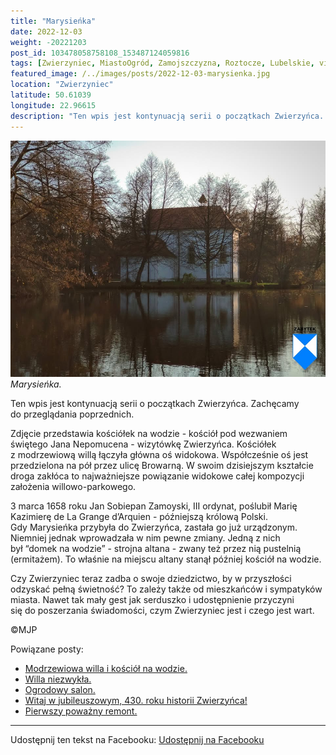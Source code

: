 ```yaml
---
title: "Marysieńka"
date: 2022-12-03
weight: -20221203
post_id: 103478058758108_153487124059816
tags: [Zwierzyniec, MiastoOgród, Zamojszczyzna, Roztocze, Lubelskie, villarestituta, turystyka, dziedzictwo, zabytki, krajobrazy, kościoły]
featured_image: /../images/posts/2022-12-03-marysienka.jpg
location: "Zwierzyniec"
latitude: 50.61039
longitude: 22.96615
description: "Ten wpis jest kontynuacją serii o początkach Zwierzyńca. Zachęcamy do przeglądania poprzednich...."
---
```


![Marysieńka.](/images/posts/2022-12-03-marysienka.jpg)
*Marysieńka.*

Ten wpis jest kontynuacją serii o początkach Zwierzyńca. Zachęcamy do przeglądania poprzednich.

Zdjęcie przedstawia kościółek na wodzie - kościół pod wezwaniem świętego Jana Nepomucena - wizytówkę Zwierzyńca. Kościółek z modrzewiową willą łączyła główna oś widokowa. Współcześnie oś jest przedzielona na pół przez ulicę Browarną. W swoim dzisiejszym kształcie droga zakłóca to najważniejsze powiązanie widokowe całej kompozycji założenia willowo-parkowego.

3 marca 1658 roku Jan Sobiepan Zamoyski, III ordynat, poślubił Marię Kazimierę de La Grange d’Arquien - późniejszą królową Polski. Gdy Marysieńka przybyła do Zwierzyńca, zastała go już urządzonym. Niemniej jednak wprowadzała w nim pewne zmiany. Jedną z nich był “domek na wodzie” - strojna altana - zwany też przez nią pustelnią (ermitażem). To właśnie na miejscu altany stanął później kościół na wodzie.

Czy Zwierzyniec teraz zadba o swoje dziedzictwo, by w przyszłości odzyskać pełną świetność?
To zależy także od mieszkańców i sympatyków miasta.
Nawet tak mały gest jak serduszko i udostępnienie przyczyni się do poszerzania świadomości, czym Zwierzyniec jest i czego jest wart.



©MJP

Powiązane posty:
- [Modrzewiowa willa i kościół na wodzie.](/posts/Modrzewiowa-willa-i-kosciol-na-wodzie)
- [Willa niezwykła.](/posts/Willa-niezwykla)
- [Ogrodowy salon.](/posts/Ogrodowy-salon)
- [Witaj w jubileuszowym, 430. roku historii Zwierzyńca!](/posts/Witaj-w-jubileuszowym-430-roku-historii-Zwierzynca)
- [Pierwszy poważny remont.](/posts/Pierwszy-powazny-remont)


---

Udostępnij ten tekst na Facebooku:
[Udostępnij na Facebooku](https://www.facebook.com/sharer/sharer.php?u=https://stowarzyszeniewachniewskiej.pl/posts/Marysienka)

<script type="application/ld+json">
{
  "@context": "https://schema.org",
  "@type": "BlogPosting",
  "headline": "Marysieńka",
  "datePublished": "2022-12-03",
  "dateModified": "2022-12-03",
  "author": {
    "@type": "Person",
    "name": "Michał Jan Patyk"
  },
  "publisher": {
    "@type": "Organization",
    "name": "Stowarzyszenie im. Aleksandry Wachniewskiej",
    "logo": {
      "@type": "ImageObject",
      "url": "https://stowarzyszeniewachniewskiej.pl/images/logo/logo.svg"
    }
  },
  "mainEntityOfPage": {
    "@type": "WebPage",
    "@id": "https://stowarzyszeniewachniewskiej.pl/posts/marysienka"
  },
  "image": {
    "@type": "ImageObject",
    "url": "https://stowarzyszeniewachniewskiej.pl//images/posts/2022-12-03-marysienka.jpg"
  },
  "articleSection": "Dziedzictwo Kulturowe i Zabytki",
  "keywords": "[Zwierzyniec, MiastoOgród, Zamojszczyzna, Roztocze, Lubelskie, villarestituta, turystyka, dziedzictwo, zabytki, krajobrazy, kościoły]",
  "wordCount": 163,
  "articleBody": "Ten wpis jest kontynuacją serii o początkach Zwierzyńca. Zachęcamy do przeglądania poprzednich.\n\nZdjęcie przedstawia kościółek na wodzie - kościół pod wezwaniem świętego Jana Nepomucena - wizytówkę Zwierzyńca. Kościółek z modrzewiową willą łączyła główna oś widokowa. Współcześnie oś jest przedzielona na pół przez ulicę Browarną. W swoim dzisiejszym kształcie droga zakłóca to najważniejsze powiązanie widokowe całej kompozycji założenia willowo-parkowego.\n\n3 marca 1658 roku Jan Sobiepan Zamoyski, III ordynat, poślubił Marię Kazimierę de La Grange d’Arquien - późniejszą królową Polski. Gdy Marysieńka przybyła do Zwierzyńca, zastała go już urządzonym. Niemniej jednak wprowadzała w nim pewne zmiany. Jedną z nich był “domek na wodzie” - strojna altana - zwany też przez nią pustelnią (ermitażem). To właśnie na miejscu altany stanął później kościół na wodzie.\n\nCzy Zwierzyniec teraz zadba o swoje dziedzictwo, by w przyszłości odzyskać pełną świetność?\nTo zależy także od mieszkańców i sympatyków miasta.\nNawet tak mały gest jak serduszko i udostępnienie przyczyni się do poszerzania świadomości, czym Zwierzyniec jest i czego jest wart.\n\n\n\n©MJP",
  "description": "Ten wpis jest kontynuacją serii o początkach Zwierzyńca. Zachęcamy do przeglądania poprzednich....",
  "copyrightHolder": {
    "@type": "Person",
    "name": "Michał Jan Patyk"
  }
}
</script>
<script type="application/ld+json">
{
  "@context": "https://schema.org",
  "@type": "BreadcrumbList",
  "itemListElement": [
    {
      "@type": "ListItem",
      "position": 1,
      "name": "Home",
      "item": "https://stowarzyszeniewachniewskiej.pl"
    },
    {
      "@type": "ListItem",
      "position": 2,
      "name": "posts",
      "item": "https://stowarzyszeniewachniewskiej.pl/posts"
    },
    {
      "@type": "ListItem",
      "position": 3,
      "name": "Marysieńka",
      "item": "https://stowarzyszeniewachniewskiej.pl/posts/marysienka"
    }
  ]
}
</script>
